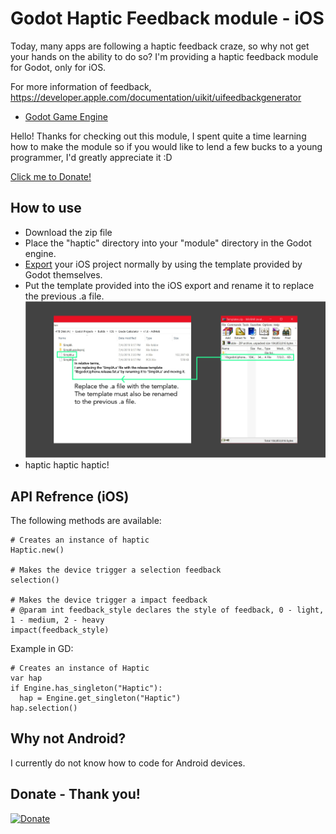 Godot Haptic Feedback module - iOS
==========

Today, many apps are following a haptic feedback craze, so why not get your hands on the ability to do so? I'm providing a haptic feedback module for Godot, only for iOS.

For more information of feedback, https://developer.apple.com/documentation/uikit/uifeedbackgenerator

- [Godot Game Engine](https://godotengine.org/)

Hello! Thanks for checking out this module, I spent quite a time learning how to make the module so if you would like to lend a few bucks to a young programmer, I'd greatly appreciate it :D

[Click me to Donate!](https://www.paypal.me/Moonsdontburn)

How to use
----------

- Download the zip file
- Place the "haptic" directory into your "module" directory in the Godot engine.
- [Export](https://docs.godotengine.org/en/3.1/getting_started/workflow/export/exporting_projects.html) your iOS project normally by using the template provided by Godot themselves.
- Put the template provided into the iOS export and rename it to replace the previous .a file.
![Export Screenshot](/Example.png "Example Screenshot")
- haptic haptic haptic!

API Refrence (iOS)
----------
The following methods are available:
```
# Creates an instance of haptic
Haptic.new()

# Makes the device trigger a selection feedback
selection()

# Makes the device trigger a impact feedback
# @param int feedback_style declares the style of feedback, 0 - light, 1 - medium, 2 - heavy
impact(feedback_style)
```
Example in GD:
```
# Creates an instance of Haptic
var hap
if Engine.has_singleton("Haptic"):
  hap = Engine.get_singleton("Haptic")
hap.selection()
```
Why not Android?
-----------

I currently do not know how to code for Android devices.

Donate - Thank you!
-----------
[![Donate](https://img.shields.io/badge/Donate-PayPal-green.svg)](https://www.paypal.me/Moonsdontburn)

